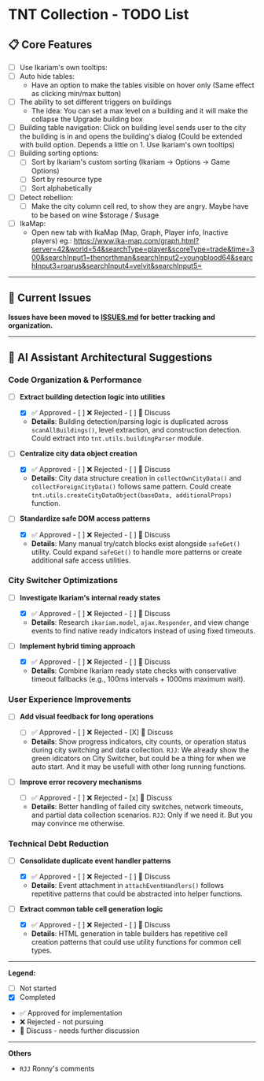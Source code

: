 # TNT Collection - TODO List

## 📋 **Core Features**

- [ ] Use Ikariam's own tooltips:
- [ ] Auto hide tables:
    - Have an option to make the tables visible on hover only (Same effect as clicking min/max button)
- [ ] The ability to set different triggers on buildings
    - The idea: You can set a max level on a building and it will make the collapse the Upgrade building box
- [ ] Building table navigation: Click on building level sends user to the city the building is in and opens the building's dialog (Could be extended with build option. Depends a little on 1. Use Ikariam's own tooltips)
- [ ] Building sorting options:
    - [ ] Sort by Ikariam's custom sorting (Ikariam -> Options -> Game Options)
    - [ ] Sort by resource type
    - [ ] Sort alphabetically
- [ ] Detect rebellion:
    - [ ] Make the city column cell red, to show they are angry. Maybe have to be based on wine $storage / $usage 
- [ ] IkaMap:
    - Open new tab with IkaMap (Map, Graph, Player info, Inactive players) eg.: https://www.ika-map.com/graph.html?server=42&world=54&searchType=player&scoreType=trade&time=300&searchInput1=thenorthman&searchInput2=youngblood64&searchInput3=roarus&searchInput4=velvit&searchInput5=
---

## 🐛 **Current Issues**
**Issues have been moved to [ISSUES.md](ISSUES.md) for better tracking and organization.**

---

## 🤖 **AI Assistant Architectural Suggestions**

### **Code Organization & Performance**
- [ ] **Extract building detection logic into utilities**
    - [X] ✅ Approved - [ ] ❌ Rejected - [ ] 💬 Discuss
    - **Details**: Building detection/parsing logic is duplicated across `scanAllBuildings()`, level extraction, and construction detection. Could extract into `tnt.utils.buildingParser` module.

- [ ] **Centralize city data object creation**
    - [X] ✅ Approved - [ ] ❌ Rejected - [ ] 💬 Discuss
    - **Details**: City data structure creation in `collectOwnCityData()` and `collectForeignCityData()` follows same pattern. Could create `tnt.utils.createCityDataObject(baseData, additionalProps)` function.

- [ ] **Standardize safe DOM access patterns**
    - [X] ✅ Approved - [ ] ❌ Rejected - [ ] 💬 Discuss
    - **Details**: Many manual try/catch blocks exist alongside `safeGet()` utility. Could expand `safeGet()` to handle more patterns or create additional safe access utilities.

### **City Switcher Optimizations**
- [ ] **Investigate Ikariam's internal ready states**
    - [X] ✅ Approved - [ ] ❌ Rejected - [ ] 💬 Discuss
    - **Details**: Research `ikariam.model`, `ajax.Responder`, and view change events to find native ready indicators instead of using fixed timeouts.

- [ ] **Implement hybrid timing approach**
    - [X] ✅ Approved - [ ] ❌ Rejected - [ ] 💬 Discuss
    - **Details**: Combine Ikariam ready state checks with conservative timeout fallbacks (e.g., 100ms intervals + 1000ms maximum wait).

### **User Experience Improvements**  
- [ ] **Add visual feedback for long operations**
    - [ ] ✅ Approved - [ ] ❌ Rejected - [X] 💬 Discuss
    - **Details**: Show progress indicators, city counts, or operation status during city switching and data collection.
        `RJJ`: We already show the green idicators on City Switcher, but could be a thing for when we auto start. And it may be usefull with other long running functions.

- [ ] **Improve error recovery mechanisms**
    - [ ] ✅ Approved - [ ] ❌ Rejected - [x] 💬 Discuss
    - **Details**: Better handling of failed city switches, network timeouts, and partial data collection scenarios.
        `RJJ`: Only if we need it. But you may convince me otherwise.

### **Technical Debt Reduction**
- [ ] **Consolidate duplicate event handler patterns**
    - [x] ✅ Approved - [ ] ❌ Rejected - [ ] 💬 Discuss
    - **Details**: Event attachment in `attachEventHandlers()` follows repetitive patterns that could be abstracted into helper functions.

- [ ] **Extract common table cell generation logic**
    - [x] ✅ Approved - [ ] ❌ Rejected - [ ] 💬 Discuss
    - **Details**: HTML generation in table builders has repetitive cell creation patterns that could use utility functions for common cell types.

---

**Legend:**
- [ ] Not started
- [x] Completed
- ✅ Approved for implementation
- ❌ Rejected - not pursuing
- 💬 Discuss - needs further discussion

---

**Others**
- `RJJ` Ronny's comments
